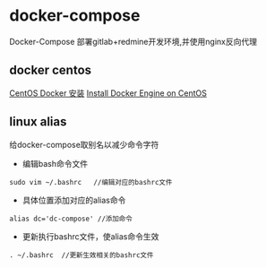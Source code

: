 # docker-compose
Docker-Compose 部署gitlab+redmine开发环境,并使用nginx反向代理

## docker centos
[CentOS Docker 安装](https://www.runoob.com/docker/centos-docker-install.html)
[Install Docker Engine on CentOS](https://docs.docker.com/engine/install/centos/)

## linux alias
给docker-compose取别名以减少命令字符

* 编辑bash命令文件
```
sudo vim ~/.bashrc   //编辑对应的bashrc文件
```

* 具体位置添加对应的alias命令
```
alias dc='dc-compose' //添加命令
```
* 更新执行bashrc文件，使alias命令生效
```
. ~/.bashrc  //更新生效相关的bashrc文件
```

